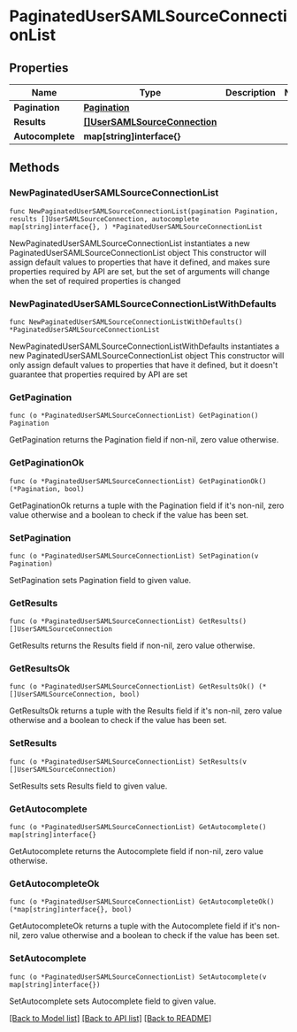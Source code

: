 # PaginatedUserSAMLSourceConnectionList

## Properties

Name | Type | Description | Notes
------------ | ------------- | ------------- | -------------
**Pagination** | [**Pagination**](Pagination.md) |  | 
**Results** | [**[]UserSAMLSourceConnection**](UserSAMLSourceConnection.md) |  | 
**Autocomplete** | **map[string]interface{}** |  | 

## Methods

### NewPaginatedUserSAMLSourceConnectionList

`func NewPaginatedUserSAMLSourceConnectionList(pagination Pagination, results []UserSAMLSourceConnection, autocomplete map[string]interface{}, ) *PaginatedUserSAMLSourceConnectionList`

NewPaginatedUserSAMLSourceConnectionList instantiates a new PaginatedUserSAMLSourceConnectionList object
This constructor will assign default values to properties that have it defined,
and makes sure properties required by API are set, but the set of arguments
will change when the set of required properties is changed

### NewPaginatedUserSAMLSourceConnectionListWithDefaults

`func NewPaginatedUserSAMLSourceConnectionListWithDefaults() *PaginatedUserSAMLSourceConnectionList`

NewPaginatedUserSAMLSourceConnectionListWithDefaults instantiates a new PaginatedUserSAMLSourceConnectionList object
This constructor will only assign default values to properties that have it defined,
but it doesn't guarantee that properties required by API are set

### GetPagination

`func (o *PaginatedUserSAMLSourceConnectionList) GetPagination() Pagination`

GetPagination returns the Pagination field if non-nil, zero value otherwise.

### GetPaginationOk

`func (o *PaginatedUserSAMLSourceConnectionList) GetPaginationOk() (*Pagination, bool)`

GetPaginationOk returns a tuple with the Pagination field if it's non-nil, zero value otherwise
and a boolean to check if the value has been set.

### SetPagination

`func (o *PaginatedUserSAMLSourceConnectionList) SetPagination(v Pagination)`

SetPagination sets Pagination field to given value.


### GetResults

`func (o *PaginatedUserSAMLSourceConnectionList) GetResults() []UserSAMLSourceConnection`

GetResults returns the Results field if non-nil, zero value otherwise.

### GetResultsOk

`func (o *PaginatedUserSAMLSourceConnectionList) GetResultsOk() (*[]UserSAMLSourceConnection, bool)`

GetResultsOk returns a tuple with the Results field if it's non-nil, zero value otherwise
and a boolean to check if the value has been set.

### SetResults

`func (o *PaginatedUserSAMLSourceConnectionList) SetResults(v []UserSAMLSourceConnection)`

SetResults sets Results field to given value.


### GetAutocomplete

`func (o *PaginatedUserSAMLSourceConnectionList) GetAutocomplete() map[string]interface{}`

GetAutocomplete returns the Autocomplete field if non-nil, zero value otherwise.

### GetAutocompleteOk

`func (o *PaginatedUserSAMLSourceConnectionList) GetAutocompleteOk() (*map[string]interface{}, bool)`

GetAutocompleteOk returns a tuple with the Autocomplete field if it's non-nil, zero value otherwise
and a boolean to check if the value has been set.

### SetAutocomplete

`func (o *PaginatedUserSAMLSourceConnectionList) SetAutocomplete(v map[string]interface{})`

SetAutocomplete sets Autocomplete field to given value.



[[Back to Model list]](../README.md#documentation-for-models) [[Back to API list]](../README.md#documentation-for-api-endpoints) [[Back to README]](../README.md)


